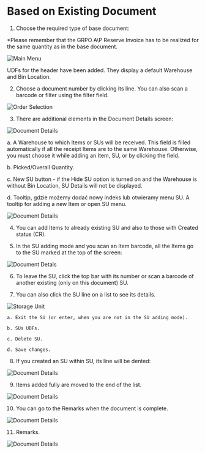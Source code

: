 # Based on Existing Document

1. Choose the required type of base document:

  *Please remember that the GRPO A\P Reserve Invoice has to be realized for the same quantity as in the base document.

  ![Main Menu](./media/from-base-main.png)

  UDFs for the header have been added. They display a default Warehouse and Bin Location.

2. Choose a document number by clicking its line. You can also scan a barcode or filter using the filter field.

  ![Order Selection](./media/from-base-main-order-selection.png)

3. There are additional elements in the Document Details screen:

  ![Document Details](./media/from-base-main-document-details.png)

  a. A Warehouse to which Items or SUs will be received. This field is filled automatically if all the receipt Items are to the same Warehouse. Otherwise, you must choose it while adding an Item, SU, or by clicking the field.

  b. Picked/Overall Quantity.

  c. New SU button - if the Hide SU option is turned on and the Warehouse is without Bin Location, SU Details will not be displayed.

  d. Tooltip, gdzie możemy dodać nowy indeks lub otwieramy menu SU. A tooltip for adding a new Item or open SU menu.

  ![Document Details](./media/from-base-main-document-details-su-scanned.png)

4. You can add Items to already existing SU and also to those with Created status (CR).

5. In the SU adding mode and you scan an Item barcode, all the Items go to the SU marked at the top of the screen:

![Document Detals](./media/from-base-upper-code.png)

6. To leave the SU, click the top bar with its number or scan a barcode of another existing (only on this document) SU.

7. You can also click the SU line on a list to see its details.

  ![Storage Unit](./media/from-base-icons.png)

    a. Exit the SU (or enter, when you are not in the SU adding mode).

    b. SUs UDFs.

    c. Delete SU.

    d. Save changes.

8. If you created an SU within SU, its line will be dented:

  ![Document Details](./medi/from-base-SU-within-SU.png)

9. Items added fully are moved to the end of the list.

  ![Document Details](./media/from-base-fully-added-items.png)

10. You can go to the Remarks when the document is complete.

  ![Document Details](./media/from-base-ready.png)

11. Remarks.

  ![Document Details](./media/from-base-remarks.png)

